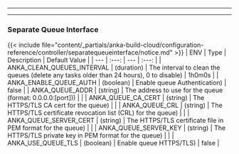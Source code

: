 
---
---
### Separate Queue Interface
{{< include file="content/_partials/anka-build-cloud/configuration-reference/controller/separatequeueinterface/notice.md" >}}
| ENV | Type | Description | Default Value |
| --- | :---: | --- | :---: |
| ANKA_CLEAN_QUEUES_INTERVAL | (duration) | The interval to clean the queues (delete any tasks older than 24 hours), 0 to disable) | 1h0m0s |
| ANKA_ENABLE_QUEUE_AUTH | (boolean) | Enable queue Authentication) | false |
| ANKA_QUEUE_ADDR | (string) | The address to use for the queue (format: 0.0.0.0:[port])) |  |
| ANKA_QUEUE_CA_CERT | (string) | The HTTPS/TLS CA cert for the queue) |  |
| ANKA_QUEUE_CRL | (string) | The HTTPS/TLS certificate revocation list (CRL) for the queue) |  |
| ANKA_QUEUE_SERVER_CERT | (string) | The HTTPS/TLS certificate file in PEM format for the queue) |  |
| ANKA_QUEUE_SERVER_KEY | (string) | The HTTPS/TLS private key in PEM format for the queue) |  |
| ANKA_USE_QUEUE_TLS | (boolean) | Enable queue HTTPS/TLS) | false |
